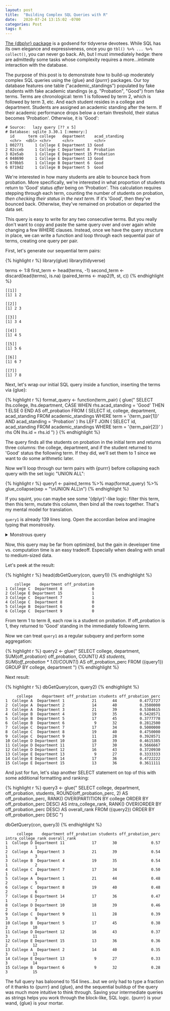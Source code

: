 ```yaml
---
layout: post
title:  "Building Complex SQL Queries with R"
date:   2020-07-24 13:15:02 -0700
categories: Post
tags: R
---
```

 
[The {dbplyr} package](https://dbplyr.tidyverse.org/) is a godsend for tidyverse devotees. While SQL has its own elegance and expressiveness, once you go `tbl() %>% ... %>% collect()`, you can never go back. Ah, but I must immediately hedge: there are admittedly some tasks whose complexity requires a more...intimate interaction with the database. 

<!--more--> 

The purpose of this post is to demonstrate how to build-up moderately complex SQL queries using the {glue} and {purrr} packages. Our toy database features one table ("academic_standings") populated by fake students with fake academic standings (e.g. "Probation", "Good") from fake terms. Terms are chronological: term 1 is followed by term 2, which is followed by term 3, etc. And each student resides in a college and department. Students are assigned an academic standing after the term. If their academic performance drops below a certain threshold, their status becomes 'Probation'. Otherwise, it is 'Good': 

```
# Source:   lazy query [?? x 5]
# Database: sqlite 3.30.1 [:memory:]
  id      term college   department    acad_standing
  <chr>  <dbl> <chr>     <chr>         <chr>        
1 002771     1 College E Department 13 Good         
2 02cceb     1 College C Department 8  Probation    
3 02e5ab     1 College E Department 15 Probation    
4 048690     1 College E Department 13 Good         
5 070bb5     1 College B Department 6  Good         
6 0719d2     1 College B Department 5  Good  
```

We're interested in how many students are able to bounce back from probation. More specifically, we're interested in what proportion of students return to 'Good' status *after* being on 'Probation'. This calculation requires stepping through each term, counting the number of students on probation, *then checking their status in the next term.* If it's 'Good', then they've bounced back. Otherwise, they've remained on probation or departed the data set.

This query is easy to write for any two consecutive terms. But you really don't want to copy and paste the same query over and over again while changing a few WHERE clauses. Instead, once we have the query structure in place, we can write a function and loop through each sequential pair of terms, creating one query per pair. 

First, let's generate our sequential term pairs:

{% highlight r %}
library(glue)
library(tidyverse)

terms <- 1:8
first_term <- head(terms, -1)
second_term <- discard(lead(terms), is.na) 
(paired_terms <- map2(ft, st, c))
{% endhighlight %}

```
[[1]]
[1] 1 2

[[2]]
[1] 2 3

[[3]]
[1] 3 4

[[4]]
[1] 4 5

[[5]]
[1] 5 6

[[6]]
[1] 6 7

[[7]]
[1] 7 8
```

Next, let's wrap our initial SQL query inside a function, inserting the terms via {glue}:

{% highlight r %}
format_query <- function(term_pair) {
  glue("
     SELECT lhs.college,
            lhs.department,
            CASE WHEN rhs.acad_standing = 'Good' THEN 1 ELSE 0 END AS off_probation 
     FROM (
        SELECT id,
               college, 
               department,
               acad_standing
      FROM academic_standings
      WHERE term = '{term_pair[1]}'
      AND acad_standing = 'Probation'
    ) lhs
     LEFT JOIN (
      SELECT id,
             acad_standing
      FROM academic_standings
      WHERE term = '{term_pair[2]}'
    ) rhs
    ON lhs.id = rhs.id
   ")
}
{% endhighlight %}

The query finds all the students on probation in the initial term and returns three columns: the college, department, and if the student returned to 'Good' status the following term. If they did, we'll set them to 1 since we want to do some arithmetic later.

Now we'll loop through our term pairs with {purrr} before collapsing each query with the set logic "UNION ALL":

{% highlight r %}
query1 <- paired_terms %>% 
  map(format_query) %>% 
  glue_collapse(sep = "\nUNION ALL\n")
{% endhighlight %}

If you squint, you can maybe see some '{dplyr}'-like logic: filter this term, then this term, mutate this column, then bind all the rows together. That's my mental model for translation.

`query1` is already 139 lines long. Open the accordian below and imagine typing that monstrosity.

<details>
  <summary>Monstrous query</summary>
  
```
SELECT lhs.college,
         lhs.department,
         CASE WHEN rhs.acad_standing = 'Good' THEN 1 ELSE 0 END AS off_probation 
    FROM (
     SELECT id,
            college, 
            department,
            acad_standing
     FROM academic_standings
     WHERE term = '1'
     AND acad_standing = 'Probation'
 ) lhs
  LEFT JOIN (
   SELECT id,
          acad_standing
   FROM academic_standings
   WHERE term = '2'
 ) rhs
 ON lhs.id = rhs.id
UNION ALL
  SELECT lhs.college,
         lhs.department,
         CASE WHEN rhs.acad_standing = 'Good' THEN 1 ELSE 0 END AS off_probation 
  FROM (
     SELECT id,
            college, 
            department,
            acad_standing
   FROM academic_standings
   WHERE term = '2'
   AND acad_standing = 'Probation'
 ) lhs
  LEFT JOIN (
   SELECT id,
          acad_standing
   FROM academic_standings
   WHERE term = '3'
 ) rhs
 ON lhs.id = rhs.id
UNION ALL
  SELECT lhs.college,
         lhs.department,
         CASE WHEN rhs.acad_standing = 'Good' THEN 1 ELSE 0 END AS off_probation 
  FROM (
     SELECT id,
            college, 
            department,
            acad_standing
   FROM academic_standings
   WHERE term = '3'
   AND acad_standing = 'Probation'
 ) lhs
  LEFT JOIN (
   SELECT id,
          acad_standing
   FROM academic_standings
   WHERE term = '4'
 ) rhs
 ON lhs.id = rhs.id
UNION ALL
  SELECT lhs.college,
         lhs.department,
         CASE WHEN rhs.acad_standing = 'Good' THEN 1 ELSE 0 END AS off_probation 
  FROM (
     SELECT id,
            college, 
            department,
            acad_standing
   FROM academic_standings
   WHERE term = '4'
   AND acad_standing = 'Probation'
 ) lhs
  LEFT JOIN (
   SELECT id,
          acad_standing
   FROM academic_standings
   WHERE term = '5'
 ) rhs
 ON lhs.id = rhs.id
UNION ALL
  SELECT lhs.college,
         lhs.department,
         CASE WHEN rhs.acad_standing = 'Good' THEN 1 ELSE 0 END AS off_probation 
  FROM (
     SELECT id,
            college, 
            department,
            acad_standing
   FROM academic_standings
   WHERE term = '5'
   AND acad_standing = 'Probation'
 ) lhs
  LEFT JOIN (
   SELECT id,
          acad_standing
   FROM academic_standings
   WHERE term = '6'
 ) rhs
 ON lhs.id = rhs.id
UNION ALL
  SELECT lhs.college,
         lhs.department,
         CASE WHEN rhs.acad_standing = 'Good' THEN 1 ELSE 0 END AS off_probation 
  FROM (
     SELECT id,
            college, 
            department,
            acad_standing
   FROM academic_standings
   WHERE term = '6'
   AND acad_standing = 'Probation'
 ) lhs
  LEFT JOIN (
   SELECT id,
          acad_standing
   FROM academic_standings
   WHERE term = '7'
 ) rhs
 ON lhs.id = rhs.id
UNION ALL
  SELECT lhs.college,
         lhs.department,
         CASE WHEN rhs.acad_standing = 'Good' THEN 1 ELSE 0 END AS off_probation 
  FROM (
     SELECT id,
            college, 
            department,
            acad_standing
   FROM academic_standings
   WHERE term = '7'
   AND acad_standing = 'Probation'
 ) lhs
  LEFT JOIN (
   SELECT id,
          acad_standing
   FROM academic_standings
   WHERE term = '8'
 ) rhs
 ON lhs.id = rhs.id
```
</details>

Now, this query may be far from optimized, but the gain in developer time vs. computation time is an easy tradeoff. Especially when dealing with small to medium-sized data.

Let's peek at the result:

{% highlight r %}
head(dbGetQuery(con, query1))
{% endhighlight %}

```
    college    department off_probation
1 College C  Department 8             0
2 College E Department 15             1
3 College C  Department 7             1
4 College C  Department 8             0
5 College B  Department 6             0
6 College C  Department 9             0
```

From term 1 to term 8, each row is a student on probation. If off_probation is 1, they returned to 'Good' standing in the immediately following term.

Now we can treat `query1` as a regular subquery and perform some aggregation:

{% highlight r %}
query2 <- glue("
  SELECT college,
         department,
         SUM(off_probation) off_probation,
         COUNT(*) AS students,
         SUM(off_probation * 1.0)/COUNT(*) AS off_probation_perc
  FROM
  ({query1})
  GROUP BY college, department
               ")
{% endhighlight %}

Next result:

{% highlight r %}
dbGetQuery(con, query2)
{% endhighlight %}

```
     college    department off_probation students off_probation_perc
1  College A  Department 1            21       44          0.4772727
2  College A  Department 2            14       40          0.3500000
3  College A  Department 3            21       39          0.5384615
4  College B  Department 4            19       35          0.5428571
5  College B  Department 5            17       45          0.3777778
6  College B  Department 6             9       32          0.2812500
7  College C  Department 7            17       34          0.5000000
8  College C  Department 8            19       40          0.4750000
9  College C  Department 9            11       28          0.3928571
10 College D Department 10            18       39          0.4615385
11 College D Department 11            17       30          0.5666667
12 College D Department 12            16       43          0.3720930
13 College E Department 13             9       27          0.3333333
14 College E Department 14            17       36          0.4722222
15 College E Department 15            13       36          0.3611111
```

And just for fun, let's slap another SELECT statement on top of this with some additional formatting and ranking:

{% highlight r %}
query3 <- glue("
  SELECT college,
         department,
         off_probation,
         students,
         ROUND(off_probation_perc, 2) AS off_probation_perc,
         RANK() OVER(PARTITION BY college ORDER BY off_probation_perc DESC) AS intra_college_rank,
         RANK() OVER(ORDER BY off_probation_perc DESC) AS overall_rank
  FROM ({query2})
  ORDER BY off_probation_perc DESC
              ")

dbGetQuery(con, query3)
{% endhighlight %}

```
     college    department off_probation students off_probation_perc intra_college_rank overall_rank
1  College D Department 11            17       30               0.57                  1            1
2  College A  Department 3            21       39               0.54                  1            3
3  College B  Department 4            19       35               0.54                  1            2
4  College C  Department 7            17       34               0.50                  1            4
5  College A  Department 1            21       44               0.48                  2            5
6  College C  Department 8            19       40               0.48                  2            6
7  College E Department 14            17       36               0.47                  1            7
8  College D Department 10            18       39               0.46                  2            8
9  College C  Department 9            11       28               0.39                  3            9
10 College B  Department 5            17       45               0.38                  2           10
11 College D Department 12            16       43               0.37                  3           11
12 College E Department 15            13       36               0.36                  2           12
13 College A  Department 2            14       40               0.35                  3           13
14 College E Department 13             9       27               0.33                  3           14
15 College B  Department 6             9       32               0.28                  3           15
```
The full query has balooned to 154 lines...but we only had to type a fraction of it thanks to {purrr} and {glue}, and the sequential buildup of the query was much more intuitive to think through. Saving your intermediate queries as strings helps you work through the block-like, SQL logic. {purrr} is your wand, {glue} is your mortar.


